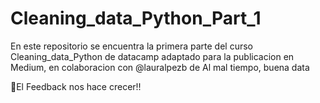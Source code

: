 # Cleaning_data_Python_Part_1
En este repositorio se encuentra la primera parte del curso Cleaning_data_Python de datacamp adaptado para la publicacion en Medium, en colaboracion con @lauralpezb de Al mal tiempo, buena data

💪El Feedback nos hace crecer!!
